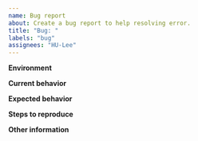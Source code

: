 ```yaml
---
name: Bug report
about: Create a bug report to help resolving error.
title: "Bug: "
labels: "bug"
assignees: "HU-Lee"
---
```


**Environment**

<!--
Please specify commit or tag version.
Write some other environments like device/browser info too if it's possible.
버그가 발생하는 커밋이나 태그를 적어 주세요.
가능하다면 기기/브라우저 정보 등 참고할 만한 정보도 추가로 적어 주세요.
-->

**Current behavior**

<!--
Describe how the bug manifests.
버그로 인해 어떤 현상이 일어나는지 알려 주세요.
-->

**Expected behavior**

<!--
Describe what the behavior would be without the bug.
버그가 없을 경우 어떻게 작동해야 하는지 알려 주세요.
-->

**Steps to reproduce**

<!--
Please explain the steps required to reproduce the bug.
Developer can ask for additional information,
and also can ignore/reject the issue if the bug cannot be reproduced.
버그 발생 과정을 최대한 상세하게 설명해 주세요.
개발자는 추가 정보를 요청할 수 있고,
버그를 재현할 수 없다면 해당 이슈를 무시하거나 반려할 수 있습니다.
-->

**Other information**

<!--
List any other information that is relevant to your issue.
Related issues, suggestions on how to fix, link for reference, etc.
해당 이슈와 관련된 다른 정보를 적어 주세요.
관련 이슈, 수정 제안, 참고용 링크 등이 포함됩니다.
-->

<!--
Issue template for non-deprecated repository
Original template from https://github.com/dec0dOS/amazing-github-template
-->
